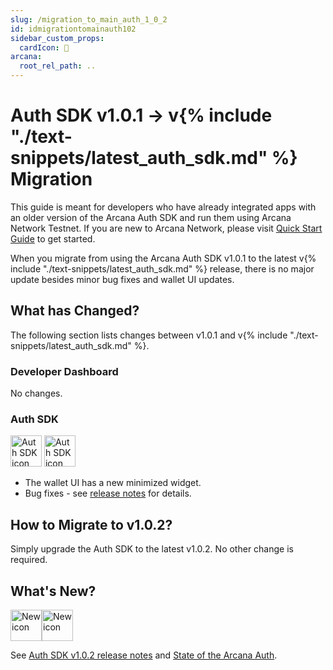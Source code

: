 ```yaml
---
slug: /migration_to_main_auth_1_0_2
id: idmigrationtomainauth102
sidebar_custom_props:
  cardIcon: 📂
arcana:
  root_rel_path: ..
---
```


# Auth SDK v1.0.1 -> v{% include "./text-snippets/latest_auth_sdk.md" %} Migration

This guide is meant for developers who have already integrated apps with an older version of the Arcana Auth SDK and run them using Arcana Network Testnet. If you are new to Arcana Network, please visit [Quick Start Guide]({{page.meta.arcana.root_rel_path}}/walletsdk/wallet_qs.md) to get started.

When you migrate from using the Arcana Auth SDK v1.0.1 to the latest v{% include "./text-snippets/latest_auth_sdk.md" %} release, there is no major update besides minor bug fixes and wallet UI updates.

## What has Changed?

The following section lists changes between v1.0.1 and v{% include "./text-snippets/latest_auth_sdk.md" %}. 

### Developer Dashboard

No changes.

### Auth SDK

<img src="/img/icons/i_an_authsdk_light.png#only-light" alt="Auth SDK icon" width="50" />
<img src="/img/icons/i_an_authsdk_dark.png#only-dark" alt="Auth SDK icon" width="50" />

* The wallet UI has a new minimized widget.
* Bug fixes - see [release notes]({{page.meta.arcana.root_rel_path}}/relnotes/rn_main_auth_v1.0.2.md) for details.

## How to Migrate to v1.0.2?

Simply upgrade the Auth SDK to the latest v1.0.2. No other change is required.

## What's New?

<img src="/img/icon_new_light.png#only-light" alt="New icon" width="50" /><img src="/img/icon_new_dark.png#only-dark" alt="New icon" width="50" />

See [Auth SDK v1.0.2 release notes]({{page.meta.arcana.root_rel_path}}/relnotes/rn_main_auth_v1.0.2.md) and [State of the Arcana Auth]({{page.meta.arcana.root_rel_path}}/state_of_the_ntwk.md).
